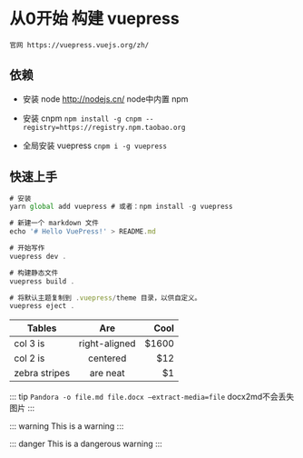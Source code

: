 # 从0开始 构建 vuepress

    官网 https://vuepress.vuejs.org/zh/
## 依赖
 - 安装 node http://nodejs.cn/
    node中内置 npm
 - 安装 cnpm 
    `npm install -g cnpm --registry=https://registry.npm.taobao.org`

 - 全局安装 vuepress
    `cnpm i -g vuepress`

## 快速上手

 ```javascript
# 安装
yarn global add vuepress # 或者：npm install -g vuepress

# 新建一个 markdown 文件
echo '# Hello VuePress!' > README.md

# 开始写作
vuepress dev .

# 构建静态文件
vuepress build .

# 将默认主题复制到 .vuepress/theme 目录，以供自定义。
vuepress eject .
```

| Tables        | Are           | Cool  |
| ------------- |:-------------:| -----:|
| col 3 is      | right-aligned | $1600 |
| col 2 is      | centered      |   $12 |
| zebra stripes | are neat      |    $1 |


::: tip
 `Pandora -o file.md file.docx —extract-media=file` docx2md不会丢失图片
:::

::: warning
This is a warning
:::

::: danger
This is a dangerous warning
:::
